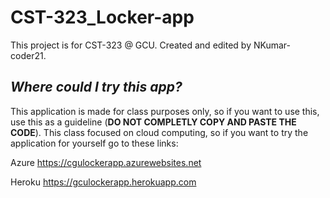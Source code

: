 # CST-323_Locker-app
This project is for CST-323 @ GCU. Created and edited by NKumar-coder21.

## *Where could I try this app?*
This application is made for class purposes only, so if you want to use this, use this as a guideline (**DO NOT COMPLETLY COPY AND PASTE THE CODE**). This class focused on cloud computing, so if you want to try the application for yourself go to these links:

Azure https://cgulockerapp.azurewebsites.net

Heroku https://gculockerapp.herokuapp.com
